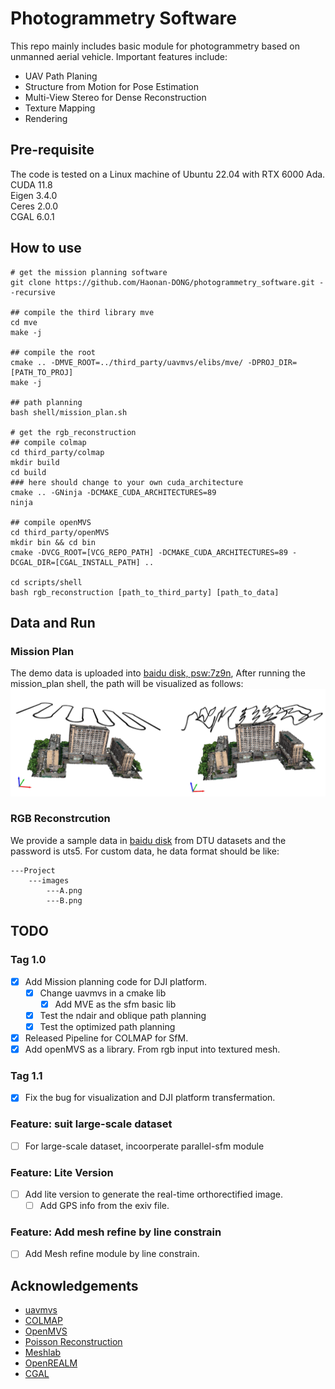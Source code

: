 # Photogrammetry Software
This repo mainly includes basic module for photogrammetry based on unmanned aerial vehicle. Important features include:
- UAV Path Planing
- Structure from Motion for Pose Estimation
- Multi-View Stereo for Dense Reconstruction
- Texture Mapping
- Rendering

## Pre-requisite
The code is tested on a Linux machine of Ubuntu 22.04 with RTX 6000 Ada. \
CUDA 11.8 \
Eigen 3.4.0 \
Ceres 2.0.0 \
CGAL 6.0.1


## How to use
```shell
# get the mission planning software
git clone https://github.com/Haonan-DONG/photogrammetry_software.git --recursive

## compile the third library mve
cd mve
make -j

## compile the root
cmake .. -DMVE_ROOT=../third_party/uavmvs/elibs/mve/ -DPROJ_DIR=[PATH_TO_PROJ]
make -j

## path planning
bash shell/mission_plan.sh

# get the rgb_reconstruction
## compile colmap 
cd third_party/colmap
mkdir build
cd build
### here should change to your own cuda_architecture
cmake .. -GNinja -DCMAKE_CUDA_ARCHITECTURES=89
ninja

## compile openMVS
cd third_party/openMVS
mkdir bin && cd bin
cmake -DVCG_ROOT=[VCG_REPO_PATH] -DCMAKE_CUDA_ARCHITECTURES=89 -DCGAL_DIR=[CGAL_INSTALL_PATH] ..

cd scripts/shell
bash rgb_reconstruction [path_to_third_party] [path_to_data]
```
## Data and Run
### Mission Plan
The demo data is uploaded into [baidu disk, psw:7z9n](https://pan.baidu.com/s/1E1aecb8SpcAujOZ3HdEazg?pwd=7z9n), After running the mission_plan shell, the path will be visualized as follows:
![mission_plan_result](doc/mission_plan.png)

### RGB Reconstrcution
We provide a sample data in [baidu disk](https://pan.baidu.com/s/1Ekx5msUdmoQynWi4C12Fdw) from DTU datasets and the password is uts5. For custom data, he data format should be like:
```shell
---Project
    ---images
        ---A.png
        ---B.png
```


## TODO
### Tag 1.0
- [X] Add Mission planning code for DJI platform.
    - [X] Change uavmvs in a cmake lib
        - [X] Add MVE as the sfm basic lib
    - [X] Test the ndair and oblique path planning
    - [X] Test the optimized path planning
- [X] Released Pipeline for COLMAP for SfM.
- [X] Add openMVS as a library. From rgb input into textured mesh.

### Tag 1.1
- [X] Fix the bug for visualization and DJI platform transfermation.

### Feature: suit large-scale dataset
- [ ] For large-scale dataset, incoorperate parallel-sfm module

### Feature: Lite Version
- [ ] Add lite version to generate the real-time orthorectified image.
    - [ ] Add GPS info from the exiv file.

### Feature: Add mesh refine by line constrain
- [ ] Add Mesh refine module by line constrain.

## Acknowledgements
- [uavmvs](https://github.com/nmoehrle/uavmvs)
- [COLMAP](https://github.com/colmap/colmap)
- [OpenMVS](https://github.com/cdcseacave/openMVS)
- [Poisson Reconstruction](https://www.cs.jhu.edu/~misha/Code/PoissonRecon/Version13.8/)
- [Meshlab](https://github.com/cnr-isti-vclab/meshlab)
- [OpenREALM](https://github.com/laxnpander/OpenREALM.git)
- [CGAL](https://github.com/CGAL/cgal.git)